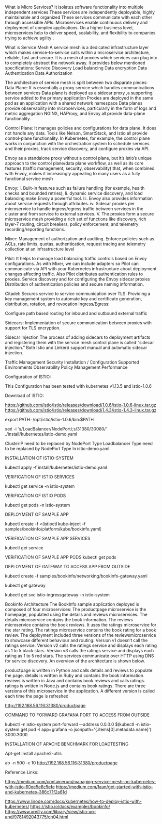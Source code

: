 What is Micro Services?
It  isolates software functionality into multiple independent services 
These services are independently deployable, highly maintainable and organized 
These services communicate with each other through accessible APIs. 
Microservices enable continuous delivery and deployment of complex applications. 
On a higher business level, microservices help to deliver speed, scalability, and flexibility to companies trying to achieve agility .


What is Service Mesh
A service mesh is a dedicated infrastructure layer which makes service-to-service calls within a microservice architecture, reliable, fast and secure. 
It is a mesh of proxies which services can plug into to completely abstract the network away.
It provides below mentioned specifications:
Service Discovery
Load balancing
Data encryption
Data Authentication
Data Authorization


The architecture of service mesh is split between two disparate pieces: 
Data Plane:
It is essentially a proxy service which handles communications between services
Data plane is deployed as a sidecar proxy ,a supporting service added to the primary application
Proxies are deployed in the same pod as an application with a shared network namespace 
Data planes provide observability into microservices, particularly in the form of logs and metric aggregation
NGINX, HAProxy, and Envoy all provide data-plane functionality.


 Control Plane:
It manages policies and configurations for data plane.
It does not handle any data. 
Tools like Nelson, SmartStack, and Istio all provide control-plane functionality.
In Kubernetes, for example, the control plane works in conjunction with the orchestration system to schedule services and their proxies, track service discovery, and configure proxies via API.


Envoy as a standalone proxy without a control plane, but it’s Istio’s unique approach to the control plane/data plane workflow, as well as its core features (traffic management, security, observability) that, 
when combined with Envoy, makes it increasingly appealing to many users as a fully functional service mesh



Envoy: 
i. Built-in features such as failure handling (for example, health checks and bounded retries), 
Ii. dynamic service discovery, and load balancing make Envoy a powerful tool. 
Iii. Envoy also provides information about service requests through attributes.
iv. Sidecar proxies per microservice to handle ingress/egress traffic between services in the cluster and from service to external services.
V. The proxies form a secure microservice mesh providing a rich set of functions like discovery, rich layer-7 routing, circuit breakers, policy enforcement, and telemetry recording/reporting functions.

Mixer: 
Management of authorization and auditing.
Enforce policies such as ACLs, rate limits, quotas, authentication, request tracing and telemetry collection at an infrastructure level

Pilot: 
It helps to manage load balancing traffic controls based on  Envoy configurations. 
As with Mixer, we can include adapters so Pilot can communicate via API with your Kubernetes infrastructure about deployment changes affecting traffic. 
Also Pilot  distributes authentication rules to proxies.
Service discovery and for configuring the Envoy sidecar proxies
Distribution of authentication policies and secure naming information.

Citadel: 
Secures service to service communication over TLS. 
Providing a key management system to automate key and certificate generation, distribution, rotation, and revocation
Ingress/Egress:

Configure path based routing for inbound and outbound external traffic

Sidecars: 
 Implementation of secure communication between proxies with support for TLS encryption.

Sidecar Injection
The process of adding sidecars to deployment artifacts and registering them with the service mesh control plane is called “sidecar injection.” Both Istio and Linkerd support manual and automatic sidecar injection.

Traffic Management
Security
Installation / Configuration
Supported Environments
Observability
Policy Management
Performance

Configuration of ISTIO:

This Configuration has been tested with kubernetes v1.13.5 and istio-1.0.6



Download of  ISTIO:

https://github.com/istio/istio/releases/download/1.0.6/istio-1.0.6-linux.tar.gz
https://github.com/istio/istio/releases/download/1.4.3/istio-1.4.3-linux.tar.gz

export PATH=/opt/istio/istio-1.0.6/bin:$PATH




sed -i 's/LoadBalancer/NodePort/;s/31380/30080/' ./install/kubernetes/istio-demo.yaml


ClusterIP need to be replaced by NodePort Type
Loadbalancer Type need to be replaced by NodePort Type
In istio-demo.yaml




INSTALLATION OF ISTIO-SYSTEM

kubectl apply -f install/kubernetes/istio-demo.yaml


VERIFICATION OF ISTIO SERVICES

kubectl get service -n istio-system

VERIFICATION OF ISTIO PODS

kubectl get pods -n istio-system

DEPLOYMENT OF SAMPLE APP

kubectl create -f <(istioctl kube-inject -f samples/bookinfo/platform/kube/bookinfo.yaml)

VERIFICATION OF SAMPLE APP SERVICES

kubectl get service 

VERIFICATION OF SAMPLE APP PODS
kubectl get pods 

DEPLOYMENT OF GATEWAY TO ACCESS APP FROM OUTSIDE

kubectl create -f samples/bookinfo/networking/bookinfo-gateway.yaml

kubectl get gateway

kubectl get svc istio-ingressgateway -n istio-system


Bookinfo Architecture
The BookInfo sample application deployed is composed of four microservices:
The productpage microservice is the homepage, populated using the details and reviews microservices.
The details microservice contains the book information.
The reviews microservice contains the book reviews. It uses the ratings microservice for the star rating.
The ratings microservice contains the book rating for a book review.
The deployment included three versions of the reviewsmicroservice to showcase different behaviour and routing:
Version v1 doesn’t call the ratings service.
Version v2 calls the ratings service and displays each rating as 1 to 5 black stars.
Version v3 calls the ratings service and displays each rating as 1 to 5 red stars.
The services communicate over HTTP using DNS for service discovery. An overview of the architecture is shown below.

productpage is written in Python and calls details and reviews to populate the page.
details is written in Ruby and contains the book information.
reviews is written in Java and contains book reviews and calls ratings.
ratings is written in Node.js and contains book ratings. There are three versions of this microservice in the application. A different version is called each time the page is refreshed




http://192.168.56.116:31380/productpage



COMMAND TO FORWARD GRAFANA PORT TO ACCESS FROM OUTSIDE

kubectl -n istio-system port-forward  --address 0.0.0.0 $(kubectl -n istio-system get pod -l app=grafana -o jsonpath='{.items[0].metadata.name}') 3000:3000

INSTALLATION OF APACHE BENCHMARK FOR LOADTESTING

Apt-get install apache2-utils

ab -n 500 -c 10 http://192.168.56.116:31380/productpage




Reference Links:

https://medium.com/containerum/managing-service-mesh-on-kubernetes-with-istio-60ee5e8c5efe
https://medium.com/faun/get-started-with-istio-and-kubernetes-386c71f2a61d

https://www.linode.com/docs/kubernetes/how-to-deploy-istio-with-kubernetes/
https://istio.io/docs/examples/bookinfo/
https://www.oreilly.com/library/view/istio-up-and/9781492043775/ch04.html





